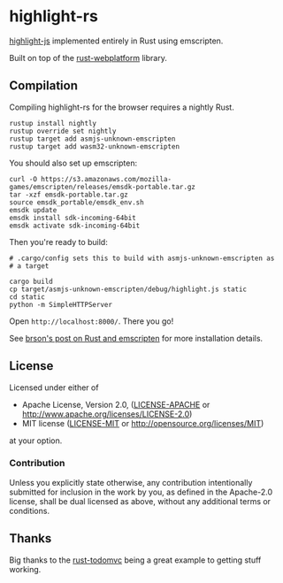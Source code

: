 # highlight-rs

 [highlight-js](https://github.com/isagalaev/highlight.js) implemented entirely in Rust using emscripten.

 Built on top of the [rust-webplatform](http://github.com/tcr/rust-webplatform) library.

## Compilation

Compiling highlight-rs for the browser requires a nightly Rust.

```
rustup install nightly
rustup override set nightly
rustup target add asmjs-unknown-emscripten
rustup target add wasm32-unknown-emscripten
```

You should also set up emscripten:

```
curl -O https://s3.amazonaws.com/mozilla-games/emscripten/releases/emsdk-portable.tar.gz
tar -xzf emsdk-portable.tar.gz
source emsdk_portable/emsdk_env.sh
emsdk update
emsdk install sdk-incoming-64bit
emsdk activate sdk-incoming-64bit
```

Then you're ready to build:

```
# .cargo/config sets this to build with asmjs-unknown-emscripten as
# a target

cargo build
cp target/asmjs-unknown-emscripten/debug/highlight.js static
cd static
python -m SimpleHTTPServer
```

Open `http://localhost:8000/`. There you go!

See [brson's post on Rust and emscripten](https://users.rust-lang.org/t/compiling-to-the-web-with-rust-and-emscripten/7627) for more installation details.

## License
Licensed under either of

 * Apache License, Version 2.0, ([LICENSE-APACHE](LICENSE-APACHE) or http://www.apache.org/licenses/LICENSE-2.0)
 * MIT license ([LICENSE-MIT](LICENSE-MIT) or http://opensource.org/licenses/MIT)

at your option.

### Contribution

Unless you explicitly state otherwise, any contribution intentionally submitted
for inclusion in the work by you, as defined in the Apache-2.0 license, shall be dual licensed as above, without any
additional terms or conditions.

## Thanks
Big thanks to the
[rust-todomvc](https://github.com/tcr/rust-todomvc/blob/master) being
a great example to getting stuff working.
